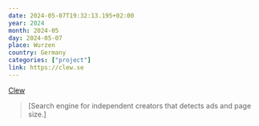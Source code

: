 ```yaml
---
date: 2024-05-07T19:32:13.195+02:00
year: 2024
month: 2024-05
day: 2024-05-07
place: Wurzen
country: Germany
categories: ["project"]
link: https://clew.se
---
```

[Clew](https://clew.se)

> [Search engine for independent creators that detects ads and page size.]
